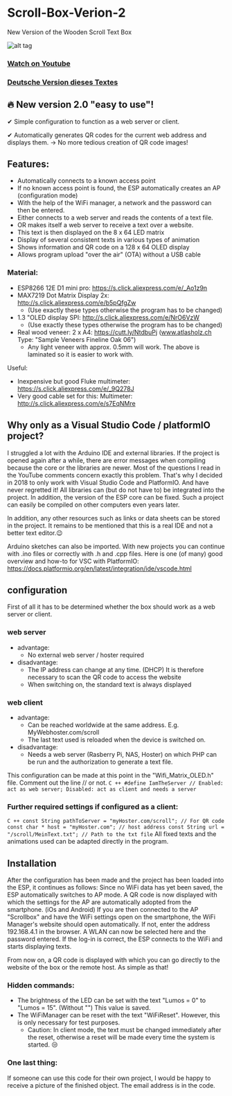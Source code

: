 # Scroll-Box-Verion-2
New Version of the Wooden Scroll Text Box

![alt tag](https://github.com/DIYDave/Scroll-Box-Verion-2/blob/Thumbnail_v2.png)
<br>
### [Watch on Youtube](https://www.youtube.com/watch?v=k4Ux_I4Gl30)     
### [Deutsche Version dieses Textes](https://github.com/DIYDave/ScrollText-ESP8266/blob/V2.0/Deutsch.md)

## 🔥 New version 2.0 "easy to use"! 
✔ Simple configuration to function as a web server or client.

✔ Automatically generates QR codes for the current web address and displays them. -> No more tedious creation of QR code images!

## Features:
- Automatically connects to a known access point
- If no known access point is found, the ESP automatically creates an AP (configuration mode)
- With the help of the WiFi manager, a network and the password can then be entered.
- Either connects to a web server and reads the contents of a text file.
- OR makes itself a web server to receive a text over a website.
- This text is then displayed on the 8 x 64 LED matrix
- Display of several consistent texts in various types of animation
- Shows information and QR code on a 128 x 64 OLED display
- Allows program upload "over the air" (OTA) without a USB cable

### Material:

- ESP8266 12E D1 mini pro: https://s.click.aliexpress.com/e/_Ao1z9n
- MAX7219 Dot Matrix Display 2x: http://s.click.aliexpress.com/e/b5pQfgZw
  - (Use exactly these types otherwise the program has to be changed)
- 1.3 "OLED display SPI: http://s.click.aliexpress.com/e/NrO6VzW
  - (Use exactly these types otherwise the program has to be changed)
- Real wood veneer: 2 x A4: https://cutt.ly/NtdbuPj (www.atlasholz.ch Type: "Sample Veneers Fineline Oak 06")
  - Any light veneer with approx. 0.5mm will work. The above is laminated so it is easier to work with.

Useful:

- Inexpensive but good Fluke multimeter: https://s.click.aliexpress.com/e/_9Q278J
- Very good cable set for this: Multimeter: http://s.click.aliexpress.com/e/s7EqNMre

## Why only as a Visual Studio Code / platformIO project?
I struggled a lot with the Arduino IDE and external libraries.
If the project is opened again after a while, there are error messages when compiling because the core or the libraries are newer.
Most of the questions I read in the YouTube comments concern exactly this problem.
That's why I decided in 2018 to only work with Visual Studio Code and PlatformIO. And have never regretted it!
All libraries can (but do not have to) be integrated into the project. In addition, the version of the ESP core can be fixed.
Such a project can easily be compiled on other computers even years later.

In addition, any other resources such as links or data sheets can be stored in the project.
It remains to be mentioned that this is a real IDE and not a better text editor.😉

Arduino sketches can also be imported. With new projects you can continue with .ino files or correctly with .h and .cpp files.
Here is one (of many) good overview and how-to for VSC with PlatformIO: https://docs.platformio.org/en/latest/integration/ide/vscode.html

## configuration
First of all it has to be determined whether the box should work as a web server or client.
### web server
- advantage:
  - No external web server / hoster required
- disadvantage:
  - The IP address can change at any time. (DHCP) It is therefore necessary to scan the QR code to access the website
  - When switching on, the standard text is always displayed
### web client
- advantage:
  - Can be reached worldwide at the same address. E.g. MyWebhoster.com/scroll
  - The last text used is reloaded when the device is switched on. 
- disadvantage:
  - Needs a web server (Rasberry Pi, NAS, Hoster) on which PHP can be run and the authorization to generate a text file.

This configuration can be made at this point in the "Wifi_Matrix_OLED.h" file. Comment out the line // or not.
`` C ++
#define IamTheServer // Enabled: act as web server; Disabled: act as client and needs a server
``

### Further required settings if configured as a client:
`` C ++
    const String pathToServer = "myHoster.com/scroll"; // For QR code
    const char * host = "myHoster.com"; // host address
    const String url = "/scroll/MeinText.txt"; // Path to the txt file
``
All fixed texts and the animations used can be adapted directly in the program.

## Installation
After the configuration has been made and the project has been loaded into the ESP, it continues as follows:
Since no WiFi data has yet been saved, the ESP automatically switches to AP mode.
A QR code is now displayed with which the settings for the AP are automatically adopted from the smartphone. (iOs and Android)
If you are then connected to the AP "Scrollbox" and have the WiFi settings open on the smartphone, the WiFi Manager's website should open automatically. If not, enter the address 192.168.4.1 in the browser. A WLAN can now be selected here and the password entered. If the log-in is correct, the ESP connects to the WiFi and starts displaying texts.

From now on, a QR code is displayed with which you can go directly to the website of the box or the remote host. As simple as that!

### Hidden commands:
- The brightness of the LED can be set with the text "Lumos = 0" to "Lumos = 15". (Without "") This value is saved.
- The WiFiManager can be reset with the text "WiFiReset". However, this is only necessary for test purposes.
   - Caution: In client mode, the text must be changed immediately after the reset, otherwise a reset will be made every time the system is started. 😒

### One last thing:
If someone can use this code for their own project, I would be happy to receive a picture of the finished object. The email address is in the code. 

